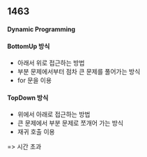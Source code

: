 ## 1463

#### Dynamic Programming
#### BottomUp 방식
- 아래서 위로 접근하는 방법
- 부분 문제에서부터 점차 큰 문제를 풀어가는 방식
- for 문을 이용


#### TopDown 방식
- 위에서 아래로 접근하는 방법
- 큰 문제에서 부분 문제로 쪼개어 가는 방식
- 재귀 호출 이용

=> 시간 초과


